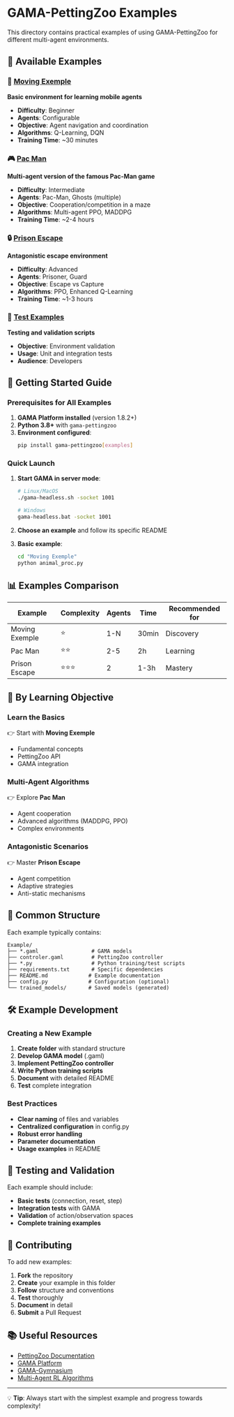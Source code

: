 # GAMA-PettingZoo Examples

This directory contains practical examples of using GAMA-PettingZoo for different multi-agent environments.

## 📁 Available Examples

### 🏃 [Moving Exemple](Moving%20Exemple/)
**Basic environment for learning mobile agents**

- **Difficulty**: Beginner
- **Agents**: Configurable
- **Objective**: Agent navigation and coordination
- **Algorithms**: Q-Learning, DQN
- **Training Time**: ~30 minutes

### 🎮 [Pac Man](Pac%20Man/)
**Multi-agent version of the famous Pac-Man game**

- **Difficulty**: Intermediate
- **Agents**: Pac-Man, Ghosts (multiple)
- **Objective**: Cooperation/competition in a maze
- **Algorithms**: Multi-agent PPO, MADDPG
- **Training Time**: ~2-4 hours

### 🔒 [Prison Escape](Prison%20Escape/)
**Antagonistic escape environment**

- **Difficulty**: Advanced
- **Agents**: Prisoner, Guard
- **Objective**: Escape vs Capture
- **Algorithms**: PPO, Enhanced Q-Learning
- **Training Time**: ~1-3 hours

### 🧪 [Test Examples](test_examples/)
**Testing and validation scripts**

- **Objective**: Environment validation
- **Usage**: Unit and integration tests
- **Audience**: Developers

## 🚀 Getting Started Guide

### Prerequisites for All Examples

1. **GAMA Platform installed** (version 1.8.2+)
2. **Python 3.8+** with `gama-pettingzoo`
3. **Environment configured**:
   ```bash
   pip install gama-pettingzoo[examples]
   ```

### Quick Launch

1. **Start GAMA in server mode**:
   ```bash
   # Linux/MacOS
   ./gama-headless.sh -socket 1001
   
   # Windows
   gama-headless.bat -socket 1001
   ```

2. **Choose an example** and follow its specific README

3. **Basic example**:
   ```bash
   cd "Moving Exemple"
   python animal_proc.py
   ```

## 📊 Examples Comparison

| Example | Complexity | Agents | Time | Recommended for |
|---------|------------|--------|------|-----------------|
| Moving Exemple | ⭐ | 1-N | 30min | Discovery |
| Pac Man | ⭐⭐ | 2-5 | 2h | Learning |
| Prison Escape | ⭐⭐⭐ | 2 | 1-3h | Mastery |

## 🎯 By Learning Objective

### Learn the Basics
👉 Start with **Moving Exemple**
- Fundamental concepts
- PettingZoo API
- GAMA integration

### Multi-Agent Algorithms
👉 Explore **Pac Man**
- Agent cooperation
- Advanced algorithms (MADDPG, PPO)
- Complex environments

### Antagonistic Scenarios
👉 Master **Prison Escape**
- Agent competition
- Adaptive strategies
- Anti-static mechanisms

## 🔧 Common Structure

Each example typically contains:

```text
Example/
├── *.gaml                 # GAMA models
├── controler.gaml         # PettingZoo controller
├── *.py                   # Python training/test scripts
├── requirements.txt       # Specific dependencies
├── README.md             # Example documentation
├── config.py             # Configuration (optional)
└── trained_models/       # Saved models (generated)
```

## 🛠 Example Development

### Creating a New Example

1. **Create folder** with standard structure
2. **Develop GAMA model** (.gaml)
3. **Implement PettingZoo controller**
4. **Write Python training scripts**
5. **Document** with detailed README
6. **Test** complete integration

### Best Practices

- **Clear naming** of files and variables
- **Centralized configuration** in config.py
- **Robust error handling**
- **Parameter documentation**
- **Usage examples** in README

## 🧪 Testing and Validation

Each example should include:
- **Basic tests** (connection, reset, step)
- **Integration tests** with GAMA
- **Validation** of action/observation spaces
- **Complete training examples**

## 🤝 Contributing

To add new examples:

1. **Fork** the repository
2. **Create** your example in this folder
3. **Follow** structure and conventions
4. **Test** thoroughly
5. **Document** in detail
6. **Submit** a Pull Request

## 📚 Useful Resources

- [PettingZoo Documentation](https://pettingzoo.farama.org/)
- [GAMA Platform](https://gama-platform.org/)
- [GAMA-Gymnasium](https://github.com/gama-platform/gama-gymnasium)
- [Multi-Agent RL Algorithms](https://spinningup.openai.com/en/latest/)

---

💡 **Tip**: Always start with the simplest example and progress towards complexity!